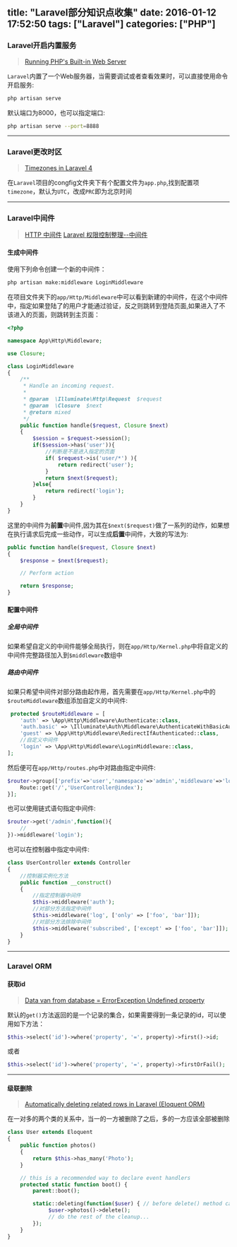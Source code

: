 title: "Laravel部分知识点收集"
date: 2016-01-12 17:52:50
tags: ["Laravel"]
categories: ["PHP"]
---

### Laravel开启内置服务

> [Running PHP's Built-in Web Server](http://laravel-recipes.com/recipes/282/running-phps-built-in-web-server)

`Laravel`内置了一个Web服务器，当需要调试或者查看效果时，可以直接使用命令开启服务:
```bash
php artisan serve
```
默认端口为8000，也可以指定端口:
```bash
php artisan serve --port=8888
```

----

### Laravel更改时区

> [Timezones in Laravel 4](https://www.neontsunami.com/posts/laravel-4-timezones)

在`Laravel`项目的congfig文件夹下有个配置文件为`app.php`,找到配置项`timezone`，默认为`UTC`，改成`PRC`即为北京时间

----

### Laravel中间件

> [HTTP 中间件](http://www.golaravel.com/laravel/docs/5.1/middleware/)
> [Laravel 权限控制整理--中间件](http://blog.csdn.net/a437629292/article/details/46120453)

#### 生成中间件

使用下列命令创建一个新的中间件：
```bash
php artisan make:middleware LoginMiddleware
```
在项目文件夹下的`app/Http/Middleware`中可以看到新建的中间件，在这个中间件中，指定如果登陆了的用户才能通过验证，反之则跳转到登陆页面,如果进入了不该进入的页面，则跳转到主页面：

<!-- more -->

```php
<?php

namespace App\Http\Middleware;

use Closure;

class LoginMiddleware
{
    /**
     * Handle an incoming request.
     *
     * @param  \Illuminate\Http\Request  $request
     * @param  \Closure  $next
     * @return mixed
     */
    public function handle($request, Closure $next)
    {
        $session = $request->session();
		if($session->has('user')){
            //判断是不是进入指定的页面
            if( $request->is('user/*') ){
                return redirect('user');
            }
            return $next($request);
		}else{
			return redirect('login');
		}
    }
}
```
这里的中间件为**前置**中间件,因为其在`$next($request)`做了一系列的动作，如果想在执行请求后完成一些动作，可以生成**后置**中间件，大致的写法为:
```php
public function handle($request, Closure $next)
{
    $response = $next($request);

    // Perform action

    return $response;
}
```

#### 配置中间件

##### 全局中间件

如果希望自定义的中间件能够全局执行，则在`app/Http/Kernel.php`中将自定义的中间件完整路径加入到`$middleware`数组中

##### 路由中间件

如果只希望中间件对部分路由起作用，首先需要在`app/Http/Kernel.php`中的`$routeMiddleware`数组添加自定义的中间件:
```php
 protected $routeMiddleware = [
    'auth' => \App\Http\Middleware\Authenticate::class,
    'auth.basic' => \Illuminate\Auth\Middleware\AuthenticateWithBasicAuth::class,
    'guest' => \App\Http\Middleware\RedirectIfAuthenticated::class,
    //自定义中间件
    'login' => \App\Http\Middleware\LoginMiddleware::class,
];
```
然后便可在`app/Http/routes.php`中对路由指定中间件:
```php
$router->group(['prefix'=>'user','namespace'=>'admin','middleware'=>'login'],function(){
    Route::get('/','UserController@index');
}];
```
也可以使用链式语句指定中间件:
```php
$router->get('/admin',function(){
    //
})->middleware('login');
```
也可以在控制器中指定中间件:
```php
class UserController extends Controller
{
    //控制器实例化方法
    public function __construct()
    {
		//指定控制器中间件
        $this->middleware('auth');
		//对部分方法指定中间件
        $this->middleware('log', ['only' => ['foo', 'bar']]);
		//对部分方法排除中间件
        $this->middleware('subscribed', ['except' => ['foo', 'bar']]);
    }
}

```

----

### Laravel ORM

#### 获取id

> [Data van from database = ErrorException Undefined property](http://stackoverflow.com/questions/23009678/data-van-from-database-errorexception-undefined-property)

默认的`get()`方法返回的是一个记录的集合，如果需要得到一条记录的id，可以使用如下方法：
```php
$this->select('id')->where('property', '=', property)->first()->id;
```
或者
```php
$this->select('id')->where('property', '=', property)->firstOrFail();
```

----

#### 级联删除

> [Automatically deleting related rows in Laravel (Eloquent ORM)](http://stackoverflow.com/questions/14174070/automatically-deleting-related-rows-in-laravel-eloquent-orm)

在一对多的两个类的关系中，当一的一方被删除了之后，多的一方应该全部被删除
```php
class User extends Eloquent
{
    public function photos()
    {
        return $this->has_many('Photo');
    }

    // this is a recommended way to declare event handlers
    protected static function boot() {
        parent::boot();

        static::deleting(function($user) { // before delete() method call this
             $user->photos()->delete();
             // do the rest of the cleanup...
        });
    }
}
```